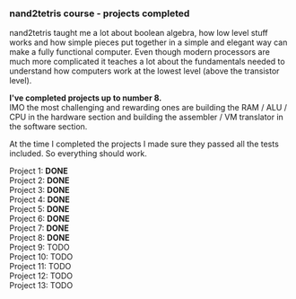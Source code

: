 ### nand2tetris course - projects completed

nand2tetris taught me a lot about boolean algebra, how low level stuff works and how simple pieces put together in a 
simple and elegant way can make a fully functional computer. Even though modern processors are much more 
complicated it teaches a lot about the fundamentals needed to understand how computers work at the lowest level 
(above the transistor level).

**I've completed projects up to number 8.**  
IMO the most challenging and rewarding ones are building the RAM / ALU / CPU in the hardware section and building
the assembler / VM translator in the software section.  

At the time I completed the projects I made sure they passed all the tests included. So everything should work.

Project 1: **DONE**   
Project 2: **DONE**   
Project 3: **DONE**  
Project 4: **DONE**  
Project 5: **DONE**  
Project 6: **DONE**  
Project 7: **DONE**  
Project 8: **DONE**    
Project 9: TODO  
Project 10: TODO  
Project 11: TODO  
Project 12: TODO  
Project 13: TODO  
